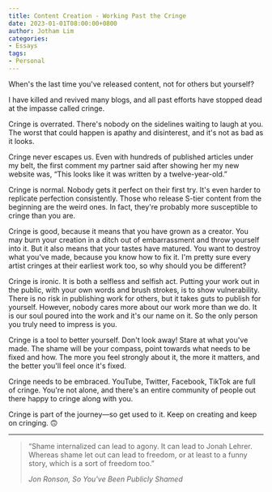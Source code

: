 ```yaml
---
title: Content Creation - Working Past the Cringe
date: 2023-01-01T08:00:00+0800
author: Jotham Lim
categories:
- Essays
tags:
- Personal
---
```


When's the last time you've released content, not for others but yourself?

I have killed and revived many blogs, and all past efforts have stopped dead at the impasse called cringe.

Cringe is overrated. There's nobody on the sidelines waiting to laugh at you. The worst that could happen is apathy and disinterest, and it's not as bad as it looks.

Cringe never escapes us. Even with hundreds of published articles under my belt, the first comment my partner said after showing her my new website was, “This looks like it was written by a twelve-year-old.”

Cringe is normal. Nobody gets it perfect on their first try. It's even harder to replicate perfection consistently. Those who release S-tier content from the beginning are the weird ones. In fact, they're probably more susceptible to cringe than you are.

Cringe is good, because it means that you have grown as a creator. You may burn your creation in a ditch out of embarrassment and throw yourself into it. But it also means that your tastes have matured. You want to destroy what you've made, because you know how to fix it. I'm pretty sure every artist cringes at their earliest work too, so why should you be different?

Cringe is ironic. It is both a selfless and selfish act. Putting your work out in the public, with your own words and brush strokes, is to show vulnerability. There is no risk in publishing work for others, but it takes guts to publish for yourself. However, nobody cares more about our work more than we do. It is our soul poured into the work and it's our name on it. So the only person you truly need to impress is you.

Cringe is a tool to better yourself. Don't look away! Stare at what you've made. The shame will be your compass, point towards what needs to be fixed and how. The more you feel strongly about it, the more it matters, and the better you'll feel once it's fixed.

Cringe needs to be embraced. YouTube, Twitter, Facebook, TikTok are full of cringe. You're not alone, and there's an entire community of people out there happy to cringe along with you.

Cringe is part of the journey—so get used to it. Keep on creating and keep on cringing. 🙃

---

> “Shame internalized can lead to agony. It can lead to Jonah Lehrer. Whereas shame let out can lead to freedom, or at least to a funny story, which is a sort of freedom too.”
>
> _Jon Ronson, So You've Been Publicly Shamed_

